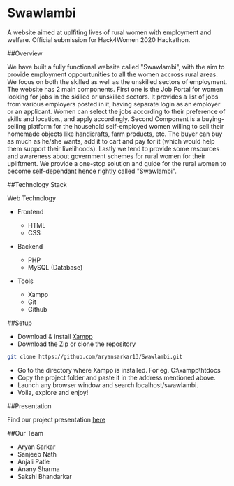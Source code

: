 # Swawlambi

A website aimed at uplfiting lives of rural women with employment and welfare.
Official submission for Hack4Women 2020 Hackathon.

##Overview

We have built a fully functional website called "Swawlambi", with the aim to provide employment oppourtunities to all the women accross rural areas. We focus on both the skilled as well as the unskilled sectors of employment. The website has 2 main components. First one is the Job Portal for women looking for jobs in the skilled or unskilled sectors. It provides a list of jobs from various employers posted in it, having separate login as an employer or an applicant. Women can select the jobs according to their preference of skills and location., and apply accordingly. Second Component is a buying-selling platform for the household self-employed women willing to sell their homemade objects like handicrafts, farm products, etc. The buyer can buy as much as he/she wants, add it to cart and pay for it (which would help them support their livelihoods). Lastly we tend to provide some resources and awareness about government schemes for rural women for their upliftment. We provide a one-stop solution and guide for the rural women to become self-dependant hence rightly called "Swawlambi". 

##Technology Stack

Web Technology

- Frontend
  - HTML
  - CSS
  
- Backend
  - PHP
  - MySQL (Database)

- Tools
  - Xampp
  - Git
  - Github

##Setup

- Download & install [Xampp](https://www.apachefriends.org/download.html)
- Download the Zip or clone the repository
``` bash
git clone https://github.com/aryansarkar13/Swawlambi.git
```
- Go to the directory where Xampp is installed. For eg. C:\xampp\htdocs
- Copy the project folder and paste it in the address mentioned above.
- Launch any browser window and search localhost/swawlambi.
- Voila, explore and enjoy!

##Presentation

Find our project presentation [here](https://docs.google.com/presentation/d/10HWiTnIscaXbwCRBVtE8V61aG55zkboYL_-3qf5v9do/edit?usp=sharing)

##Our Team

* Aryan Sarkar
* Sanjeeb Nath
* Anjali Patle
* Anany Sharma
* Sakshi Bhandarkar

